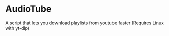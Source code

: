 # AudioTube
A script that lets you download playlists from youtube faster (Requires Linux with yt-dlp)
